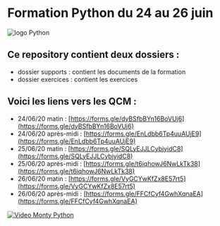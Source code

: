 # Formation Python du 24 au 26 juin
![logo Python](https://upload.wikimedia.org/wikipedia/commons/thumb/f/f8/Python_logo_and_wordmark.svg/1200px-Python_logo_and_wordmark.svg.png)
## Ce repository contient deux dossiers :
- dossier supports : contient les documents de la formation
- dossier exercices : contient les exercices

## Voici les liens vers les QCM :
- 24/06/20 matin : [https://forms.gle/dyBSfbBYn16BoVUj6](https://forms.gle/dyBSfbBYn16BoVUj6)
- 24/06/20 après-midi : [https://forms.gle/EnLdbb6Tp4uuAUjE9](https://forms.gle/EnLdbb6Tp4uuAUjE9)
- 25/06/20 matin : [https://forms.gle/SQLyEJJLCybjyidC8](https://forms.gle/SQLyEJJLCybjyidC8)
- 25/06/20 après-midi : [https://forms.gle/t6iqhowJ6NwLkTk38](https://forms.gle/t6iqhowJ6NwLkTk38)
- 26/06/20 matin : [https://forms.gle/VyGCYwKfZx8E57rt5](https://forms.gle/VyGCYwKfZx8E57rt5)
- 26/06/20 après-midi : [https://forms.gle/FFCfCyf4GwhXqnaEA](https://forms.gle/FFCfCyf4GwhXqnaEA)

[![Video Monty Python](https://img.youtube.com/vi/dPOyOM7wxlE/0.jpg)](https://www.youtube.com/watch?v=dPOyOM7wxlE)